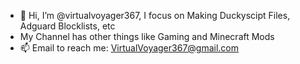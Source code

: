 - 👋 Hi, I’m @virtualvoyager367, I focus on Making Duckyscipt Files, Adguard Blocklists, etc
- My Channel has other things like Gaming and Minecraft Mods
- 📫 Email to reach me: VirtualVoyager367@gmail.com
